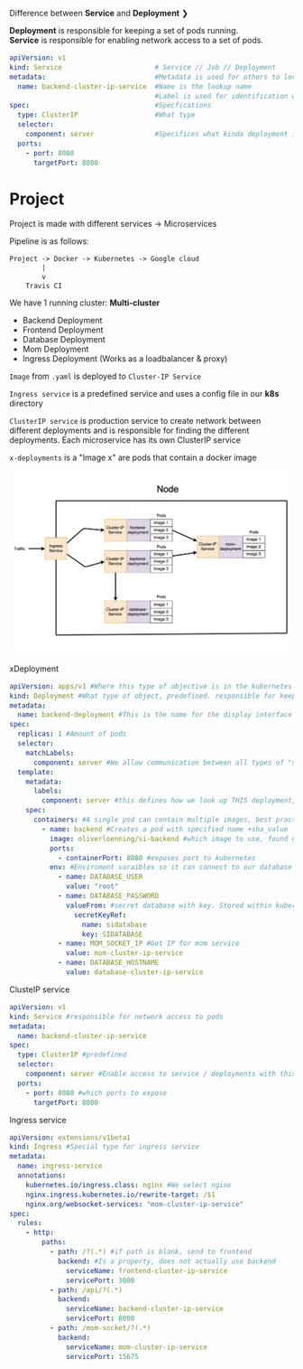 Difference between **Service** and **Deployment** ❯

**Deployment** is responsible for keeping a set of pods running.  
**Service** is responsible for enabling network access to a set of pods.


```yaml
apiVersion: v1
kind: Service                       # Service // Job // Deployment
metadata:                           #Metadata is used for others to look up this service with name
  name: backend-cluster-ip-service  #Name is the lookup name
                                    #Label is used for identification within kubernetes
spec:                               #Specfications
  type: ClusterIP                   #What type
  selector:
    component: server               #Specifices what kinda deployment it is
  ports:
    - port: 8080
      targetPort: 8080
```

# Project



Project is made with different services -> Microservices

Pipeline is as follows:
```
Project -> Docker -> Kubernetes -> Google cloud  
        |  
        v  
    Travis CI    
```
We have 1 running cluster: **Multi-cluster**  
- Backend Deployment
- Frontend Deployment
- Database Deployment
- Mom Deployment
- Ingress Deployment (Works as a loadbalancer & proxy)




``Image`` from ``.yaml`` is deployed to ``Cluster-IP Service``



``Ingress service`` is a predefined service and uses a config file in our **k8s** directory

``ClusterIP service`` is production service to create network between different deployments and is responsible for finding the different deployments. Each microservice has its own ClusterIP service  

``x-deployments`` is a
"Image x" are pods that contain a docker image  

![kubernetes](/artifacts/kubernetes.png)

xDeployment
```yaml
apiVersion: apps/v1 #Where this type of objective is in the kubernetes enviroment
kind: Deployment #What type of object, predefined. responsible for keeping pods alive and replicating them
metadata:
  name: backend-deployment #This is the name for the display interface
spec:
  replicas: 1 #Amount of pods
  selector:
    matchLabels:
      component: server #We allow communication between all types of "server"
  template:
    metadata:
      labels:
        component: server #this defines how we look up THIS deployment, what type it is, type  being anything and is just a tag
    spec:
      containers: #A single pod can contain multiple images, best practice is keeping a single image per pod. This is also an array
        - name: backend #Creates a pod with specified name +sha_value
          image: oliverloenning/si-backend #which image to use, found on dockerhub
          ports:
            - containerPort: 8080 #exposes port to kubernetes
          env: #Enviroment varaibles so it can connect to our database
            - name: DATABASE_USER
              value: "root"
            - name: DATABASE_PASSWORD
              valueFrom: #secret database with key. Stored within kubernetes cluster
                secretKeyRef:
                  name: sidatabase
                  key: SIDATABASE
            - name: MOM_SOCKET_IP #Get IP for mom service
              value: mom-cluster-ip-service
            - name: DATABASE_HOSTNAME
              value: database-cluster-ip-service
```

ClusteIP service
```yaml
apiVersion: v1
kind: Service #responsible for network access to pods
metadata:
  name: backend-cluster-ip-service
spec:
  type: ClusterIP #predefined
  selector:
    component: server #Enable access to service / deployments with this tag
  ports:
    - port: 8080 #which ports to expose
      targetPort: 8080
```

Ingress service
```yaml
apiVersion: extensions/v1beta1
kind: Ingress #Special type for ingress service
metadata:
  name: ingress-service
  annotations:
    kubernetes.io/ingress.class: nginx #We select nginx
    nginx.ingress.kubernetes.io/rewrite-target: /$1 
    nginx.org/websocket-services: "mom-cluster-ip-service"
spec:
  rules:
    - http:
        paths:
          - path: /?(.*) #if path is blank, send to frontend
            backend: #Is a property, does not actually use backend
              serviceName: frontend-cluster-ip-service
              servicePort: 3000
          - path: /api/?(.*)
            backend:
              serviceName: backend-cluster-ip-service
              servicePort: 8080
          - path: /mom-socket/?(.*)
            backend:
              serviceName: mom-cluster-ip-service
              servicePort: 15675
```
